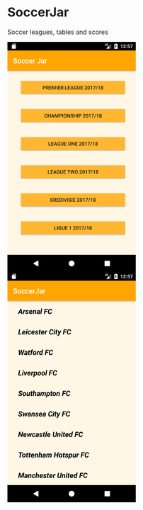 # SoccerJar
Soccer leagues, tables and scores

<img src="https://github.com/joysoi/SoccerJar/blob/master/art/Screenshot_1499273837.png" 
 height="520" width="290" align="left"/>
<img src="https://github.com/joysoi/SoccerJar/blob/master/art/Screenshot_1499273843.png" 
 height="520" width="290" align="left"/>
